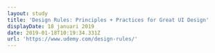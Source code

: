 ```yaml
---
layout: study
title: 'Design Rules: Principles + Practices for Great UI Design'
displayDate: 18 januari 2019
date: 2019-01-18T10:19:34.331Z
url: 'https://www.udemy.com/design-rules/'
---
```


